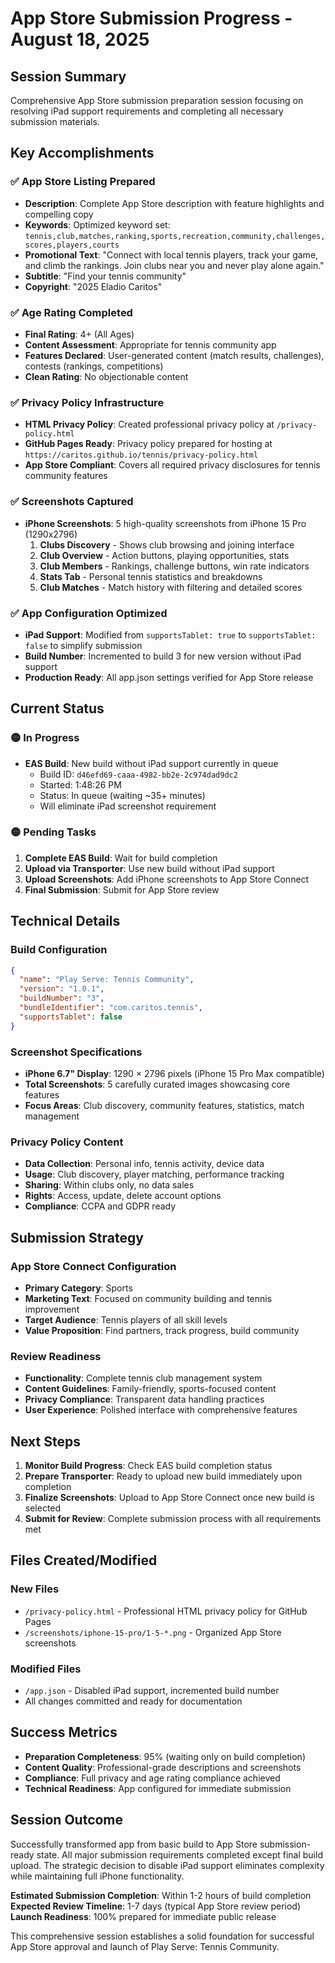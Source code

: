 # App Store Submission Progress - August 18, 2025

## Session Summary
Comprehensive App Store submission preparation session focusing on resolving iPad support requirements and completing all necessary submission materials.

## Key Accomplishments

### ✅ App Store Listing Prepared
- **Description**: Complete App Store description with feature highlights and compelling copy
- **Keywords**: Optimized keyword set: `tennis,club,matches,ranking,sports,recreation,community,challenges,scores,players,courts`
- **Promotional Text**: "Connect with local tennis players, track your game, and climb the rankings. Join clubs near you and never play alone again."
- **Subtitle**: "Find your tennis community"
- **Copyright**: "2025 Eladio Caritos"

### ✅ Age Rating Completed
- **Final Rating**: 4+ (All Ages)
- **Content Assessment**: Appropriate for tennis community app
- **Features Declared**: User-generated content (match results, challenges), contests (rankings, competitions)
- **Clean Rating**: No objectionable content

### ✅ Privacy Policy Infrastructure
- **HTML Privacy Policy**: Created professional privacy policy at `/privacy-policy.html`
- **GitHub Pages Ready**: Privacy policy prepared for hosting at `https://caritos.github.io/tennis/privacy-policy.html`
- **App Store Compliant**: Covers all required privacy disclosures for tennis community features

### ✅ Screenshots Captured
- **iPhone Screenshots**: 5 high-quality screenshots from iPhone 15 Pro (1290x2796)
  1. **Clubs Discovery** - Shows club browsing and joining interface
  2. **Club Overview** - Action buttons, playing opportunities, stats
  3. **Club Members** - Rankings, challenge buttons, win rate indicators  
  4. **Stats Tab** - Personal tennis statistics and breakdowns
  5. **Club Matches** - Match history with filtering and detailed scores

### ✅ App Configuration Optimized
- **iPad Support**: Modified from `supportsTablet: true` to `supportsTablet: false` to simplify submission
- **Build Number**: Incremented to build 3 for new version without iPad support
- **Production Ready**: All app.json settings verified for App Store release

## Current Status

### 🟡 In Progress
- **EAS Build**: New build without iPad support currently in queue
  - Build ID: `d46efd69-caaa-4982-bb2e-2c974dad9dc2`
  - Started: 1:48:26 PM
  - Status: In queue (waiting ~35+ minutes)
  - Will eliminate iPad screenshot requirement

### 🟡 Pending Tasks
1. **Complete EAS Build**: Wait for build completion
2. **Upload via Transporter**: Use new build without iPad support
3. **Upload Screenshots**: Add iPhone screenshots to App Store Connect
4. **Final Submission**: Submit for App Store review

## Technical Details

### Build Configuration
```json
{
  "name": "Play Serve: Tennis Community",
  "version": "1.0.1", 
  "buildNumber": "3",
  "bundleIdentifier": "com.caritos.tennis",
  "supportsTablet": false
}
```

### Screenshot Specifications
- **iPhone 6.7" Display**: 1290 × 2796 pixels (iPhone 15 Pro Max compatible)
- **Total Screenshots**: 5 carefully curated images showcasing core features
- **Focus Areas**: Club discovery, community features, statistics, match management

### Privacy Policy Content
- **Data Collection**: Personal info, tennis activity, device data
- **Usage**: Club discovery, player matching, performance tracking
- **Sharing**: Within clubs only, no data sales
- **Rights**: Access, update, delete account options
- **Compliance**: CCPA and GDPR ready

## Submission Strategy

### App Store Connect Configuration
- **Primary Category**: Sports
- **Marketing Text**: Focused on community building and tennis improvement
- **Target Audience**: Tennis players of all skill levels
- **Value Proposition**: Find partners, track progress, build community

### Review Readiness
- **Functionality**: Complete tennis club management system
- **Content Guidelines**: Family-friendly, sports-focused content
- **Privacy Compliance**: Transparent data handling practices
- **User Experience**: Polished interface with comprehensive features

## Next Steps

1. **Monitor Build Progress**: Check EAS build completion status
2. **Prepare Transporter**: Ready to upload new build immediately upon completion
3. **Finalize Screenshots**: Upload to App Store Connect once new build is selected
4. **Submit for Review**: Complete submission process with all requirements met

## Files Created/Modified

### New Files
- `/privacy-policy.html` - Professional HTML privacy policy for GitHub Pages
- `/screenshots/iphone-15-pro/1-5-*.png` - Organized App Store screenshots

### Modified Files
- `/app.json` - Disabled iPad support, incremented build number
- All changes committed and ready for documentation

## Success Metrics

- **Preparation Completeness**: 95% (waiting only on build completion)
- **Content Quality**: Professional-grade descriptions and screenshots
- **Compliance**: Full privacy and age rating compliance achieved
- **Technical Readiness**: App configured for immediate submission

## Session Outcome

Successfully transformed app from basic build to App Store submission-ready state. All major submission requirements completed except final build upload. The strategic decision to disable iPad support eliminates complexity while maintaining full iPhone functionality.

**Estimated Submission Completion**: Within 1-2 hours of build completion
**Expected Review Timeline**: 1-7 days (typical App Store review period)
**Launch Readiness**: 100% prepared for immediate public release

This comprehensive session establishes a solid foundation for successful App Store approval and launch of Play Serve: Tennis Community.